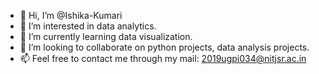 - 👋 Hi, I’m @Ishika-Kumari
- 👀 I’m interested in data analytics.
- 🌱 I’m currently learning data visualization.
- 💞️ I’m looking to collaborate on python projects, data analysis projects.
- 📫 Feel free to contact me through my mail: 2019ugpi034@nitjsr.ac.in

<!---
Ishika-Kumari/Ishika-Kumari is a ✨ special ✨ repository because its `README.md` (this file) appears on your GitHub profile.
You can click the Preview link to take a look at your changes.
--->
